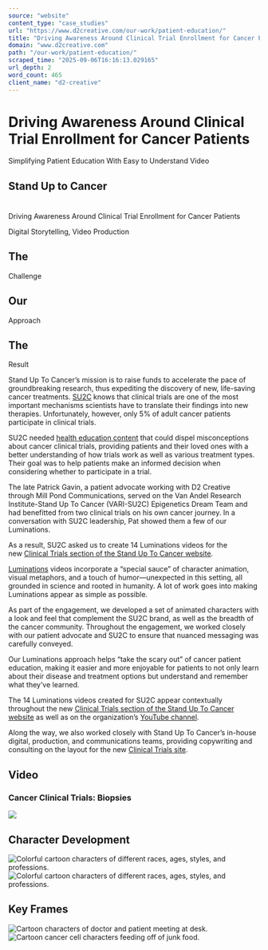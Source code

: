 ```yaml
---
source: "website"
content_type: "case_studies"
url: "https://www.d2creative.com/our-work/patient-education/"
title: "Driving Awareness Around Clinical Trial Enrollment for Cancer Patients"
domain: "www.d2creative.com"
path: "/our-work/patient-education/"
scraped_time: "2025-09-06T16:16:13.029165"
url_depth: 2
word_count: 465
client_name: "d2-creative"
---
```


# Driving Awareness Around Clinical Trial Enrollment for Cancer Patients

Simplifying Patient Education With Easy to Understand Video

## Stand Up to Cancer

#

Driving Awareness Around Clinical Trial Enrollment for Cancer Patients

Digital Storytelling, Video Production

## The
Challenge

## Our
Approach

## The
Result

Stand Up To Cancer’s mission is to raise funds to accelerate the pace of groundbreaking research, thus expediting the discovery of new, life-saving cancer treatments. [SU2C](https://standuptocancer.org/) knows that clinical trials are one of the most important mechanisms scientists have to translate their findings into new therapies. Unfortunately, however, only 5% of adult cancer patients participate in clinical trials.

SU2C needed [health education content](/capabilities/content-development/health-education/) that could dispel misconceptions about cancer clinical trials, providing patients and their loved ones with a better understanding of how trials work as well as various treatment types. Their goal was to help patients make an informed decision when considering whether to participate in a trial.

The late Patrick Gavin, a patient advocate working with D2 Creative through Mill Pond Communications, served on the Van Andel Research Institute-Stand Up To Cancer (VARI-SU2C) Epigenetics Dream Team and had benefitted from two clinical trials on his own cancer journey. In a conversation with SU2C leadership, Pat showed them a few of our Luminations.

As a result, SU2C asked us to create 14 Luminations videos for the new [Clinical Trials section of the Stand Up To Cancer website](https://standuptocancer.org/for-patients/clinical-trials/).

[Luminations](https://www.luminations.health/) videos incorporate a “special sauce” of character animation, visual metaphors, and a touch of humor—unexpected in this setting, all grounded in science and rooted in humanity. A lot of work goes into making Luminations appear as simple as possible.

As part of the engagement, we developed a set of animated characters with a look and feel that complement the SU2C brand, as well as the breadth of the cancer community. Throughout the engagement, we worked closely with our patient advocate and SU2C to ensure that nuanced messaging was carefully conveyed.

Our Luminations approach helps “take the scary out” of cancer patient education, making it easier and more enjoyable for patients to not only learn about their disease and treatment options but understand and remember what they’ve learned.

The 14 Luminations videos created for SU2C appear contextually throughout the new [Clinical Trials section of the Stand Up To Cancer website](https://standuptocancer.org/for-patients/clinical-trials/) as well as on the organization’s [YouTube channel](https://www.youtube.com/user/SU2C).

Along the way, we also worked closely with Stand Up To Cancer’s in-house digital, production, and communications teams, providing copywriting and consulting on the layout for the new [Clinical Trials site](https://standuptocancer.org/for-patients/clinical-trials/).

## Video

### Cancer Clinical Trials: Biopsies

[![](/wp-content/uploads/2022/02/button-play@2x.png)](https://vimeo.com/693738248)

## Character Development

![Colorful cartoon characters of different races, ages, styles, and professions.](https://www.d2creative.com/wp-content/uploads/2022/07/character-illustrations-mobile-1@2x.png) ![Colorful cartoon characters of different races, ages, styles, and professions.](https://www.d2creative.com/wp-content/uploads/2022/07/character-illustrations-mobile-2@2x.png)

## Key Frames

![Cartoon characters of doctor and patient meeting at desk.](https://www.d2creative.com/wp-content/uploads/2022/07/key-frame-mobile-01@2x.png) ![Cartoon cancer cell characters feeding off of junk food.](https://www.d2creative.com/wp-content/uploads/2022/07/key-frame-mobile-02@2x.png)